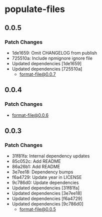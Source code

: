 # populate-files

## 0.0.5

### Patch Changes

- 1de1659: Omit CHANGELOG from publish
- 725510a: Include npmignore ignore file
- Updated dependencies [1de1659]
- Updated dependencies [725510a]
  - format-file@0.0.7

## 0.0.4

### Patch Changes

- format-file@0.0.6

## 0.0.3

### Patch Changes

- 31f81fa: Internal dependency updates
- 85c052c: Add README
- 86a26b1: Add README
- 3e7ee18: Dependency bumps
- f6a4729: Update year in LICENSE
- 9c786d0: Update dependencies
- Updated dependencies [31f81fa]
- Updated dependencies [3e7ee18]
- Updated dependencies [f6a4729]
- Updated dependencies [9c786d0]
  - format-file@0.0.5
